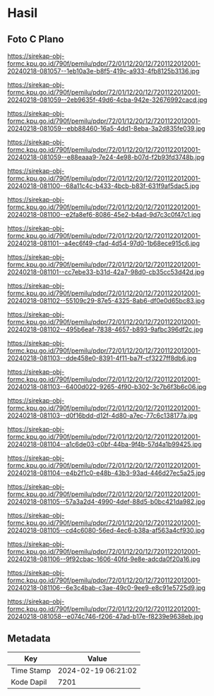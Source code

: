 # Hasil

## Foto C Plano

https://sirekap-obj-formc.kpu.go.id/790f/pemilu/pdpr/72/01/12/20/12/7201122012001-20240218-081057--1eb10a3e-b8f5-419c-a933-4fb8125b3136.jpg

https://sirekap-obj-formc.kpu.go.id/790f/pemilu/pdpr/72/01/12/20/12/7201122012001-20240218-081059--2eb9635f-49d6-4cba-942e-32676992cacd.jpg

https://sirekap-obj-formc.kpu.go.id/790f/pemilu/pdpr/72/01/12/20/12/7201122012001-20240218-081059--ebb88460-16a5-4dd1-8eba-3a2d835fe039.jpg

https://sirekap-obj-formc.kpu.go.id/790f/pemilu/pdpr/72/01/12/20/12/7201122012001-20240218-081059--e88eaaa9-7e24-4e98-b07d-f2b93fd3748b.jpg

https://sirekap-obj-formc.kpu.go.id/790f/pemilu/pdpr/72/01/12/20/12/7201122012001-20240218-081100--68a11c4c-b433-4bcb-b83f-631f9af5dac5.jpg

https://sirekap-obj-formc.kpu.go.id/790f/pemilu/pdpr/72/01/12/20/12/7201122012001-20240218-081100--e2fa8ef6-8086-45e2-b4ad-9d7c3c0f47c1.jpg

https://sirekap-obj-formc.kpu.go.id/790f/pemilu/pdpr/72/01/12/20/12/7201122012001-20240218-081101--a4ec6f49-cfad-4d54-97d0-1b68ece915c6.jpg

https://sirekap-obj-formc.kpu.go.id/790f/pemilu/pdpr/72/01/12/20/12/7201122012001-20240218-081101--cc7ebe33-b31d-42a7-98d0-cb35cc53d42d.jpg

https://sirekap-obj-formc.kpu.go.id/790f/pemilu/pdpr/72/01/12/20/12/7201122012001-20240218-081102--55109c29-87e5-4325-8ab6-df0e0d65bc83.jpg

https://sirekap-obj-formc.kpu.go.id/790f/pemilu/pdpr/72/01/12/20/12/7201122012001-20240218-081102--495b6eaf-7838-4657-b893-9afbc396df2c.jpg

https://sirekap-obj-formc.kpu.go.id/790f/pemilu/pdpr/72/01/12/20/12/7201122012001-20240218-081103--dde458e0-8391-4f11-ba7f-cf3227ff8db6.jpg

https://sirekap-obj-formc.kpu.go.id/790f/pemilu/pdpr/72/01/12/20/12/7201122012001-20240218-081103--6400d022-9265-4f90-b302-3c7b6f3b6c06.jpg

https://sirekap-obj-formc.kpu.go.id/790f/pemilu/pdpr/72/01/12/20/12/7201122012001-20240218-081103--d0f16bdd-d12f-4d80-a7ec-77c6c138177a.jpg

https://sirekap-obj-formc.kpu.go.id/790f/pemilu/pdpr/72/01/12/20/12/7201122012001-20240218-081104--a1c6de03-c0bf-44ba-9f4b-57d4a1b99425.jpg

https://sirekap-obj-formc.kpu.go.id/790f/pemilu/pdpr/72/01/12/20/12/7201122012001-20240218-081104--e4b2f1c0-e48b-43b3-93ad-446d27ec5a25.jpg

https://sirekap-obj-formc.kpu.go.id/790f/pemilu/pdpr/72/01/12/20/12/7201122012001-20240218-081105--57a3a2d4-4990-4def-88d5-b0bc421da982.jpg

https://sirekap-obj-formc.kpu.go.id/790f/pemilu/pdpr/72/01/12/20/12/7201122012001-20240218-081105--cd4c6080-56ed-4ec6-b38a-af563a4cf930.jpg

https://sirekap-obj-formc.kpu.go.id/790f/pemilu/pdpr/72/01/12/20/12/7201122012001-20240218-081106--9f92cbac-1606-40fd-9e8e-adcda0f20a16.jpg

https://sirekap-obj-formc.kpu.go.id/790f/pemilu/pdpr/72/01/12/20/12/7201122012001-20240218-081106--6e3c4bab-c3ae-49c0-9ee9-e8c91e5725d9.jpg

https://sirekap-obj-formc.kpu.go.id/790f/pemilu/pdpr/72/01/12/20/12/7201122012001-20240218-081058--e074c746-f206-47ad-b17e-f8239e9638eb.jpg


## Metadata

| Key        | Value               |
| ---------- | ------------------- |
| Time Stamp | 2024-02-19 06:21:02 |
| Kode Dapil | 7201                |



